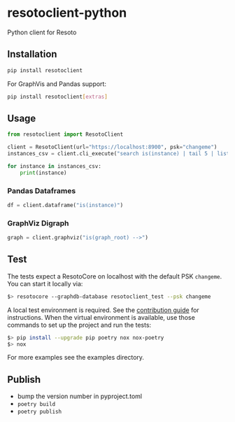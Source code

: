 # resotoclient-python
Python client for Resoto

## Installation
```bash
pip install resotoclient
```

For GraphVis and Pandas support:

```bash
pip install resotoclient[extras]
```

## Usage
```python
from resotoclient import ResotoClient

client = ResotoClient(url="https://localhost:8900", psk="changeme")
instances_csv = client.cli_execute("search is(instance) | tail 5 | list --csv")

for instance in instances_csv:
    print(instance)
```

### Pandas Dataframes
```python
df = client.dataframe("is(instance)")
```

### GraphViz Digraph
```python
graph = client.graphviz("is(graph_root) -->")
```

## Test
The tests expect a ResotoCore on localhost with the default PSK `changeme`.
You can start it locally via:

```bash
$> resotocore --graphdb-database resotoclient_test --psk changeme
```

A local test environment is required. See the [contribution guide](https://resoto.com/docs/contributing/components) for instructions.
When the virtual environment is available, use those commands to set up the project and run the tests:

```bash
$> pip install --upgrade pip poetry nox nox-poetry
$> nox
```

For more examples see the examples directory.

## Publish
- bump the version number in pyproject.toml
- `poetry build`
- `poetry publish`
